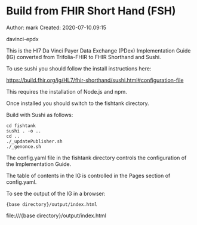 # Build from FHIR Short Hand (FSH)

Author: mark
Created: 2020-07-10.09:15

davinci-epdx

This is the Hl7 Da Vinci Payer Data Exchange (PDex) Implementation Guide (IG)
converted from Trifolia-FHIR to FHIR Shorthand and Sushi.

To use sushi you should follow the install instructions here:

https://build.fhir.org/ig/HL7/fhir-shorthand/sushi.html#configuration-file
    
This requires the installation of Node.js and npm.

Once installed you should switch to the fishtank directory.

Build with Sushi as follows:

    cd fishtank
    sushi . -o ..
    cd ..
    ./_updatePublisher.sh
    ./_genonce.sh
    
The config.yaml file in the fishtank directory controls the configuration of the Implementation Guide.

The table of contents in the IG is controlled in the Pages section of config.yaml.

To see the output of the IG in a browser:

    {base directory}/output/index.html
    
file:///{base directory}/output/index.html

